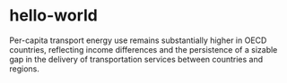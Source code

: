 # hello-world
Per-capita transport energy use remains substantially higher in OECD countries, reflecting income differences and the persistence of a sizable gap in the delivery of transportation services between countries and regions. 

